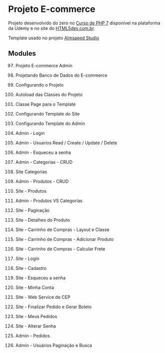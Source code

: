 # Projeto E-commerce

Projeto desenvolvido do zero no [Curso de PHP 7](https://www.udemy.com/curso-completo-de-php-7/) disponível na plataforma da Udemy e no site do [HTML5dev.com.br](https://www.html5dev.com.br/curso/curso-completo-de-php-7).

Template usado no projeto [Almsaeed Studio](https://almsaeedstudio.com)

## Modules

97. Projeto E-commerce Admin

98. Projetando Banco de Dados do E-commerce

99. Configurando o Projeto

100. Autoload das Classes do Projeto

101. Classe Page para o Template

102. Configurando Template do Site

103. Configurando Template do Admin

104. Admin - Login

105. Admin - Usuarios Read / Create / Update / Delete

106. Admin - Esqueceu a senha

107. Admin - Categorias - CRUD

108. Site Categorias

109. Admin - Produtos - CRUD

110. Site - Produtos

111. Admin - Produtos VS Categorias

112. Site - Paginação

113. Site - Detalhes do Produto

114. Site - Carrinho de Compras - Layout e Classe

115. Site - Carrinho de Compras - Adicionar Produto

116. Site - Carrinho de Compras - Calcular Frete

117. Site - Login

118. Site - Cadastro

119. Site - Esqueceu a senha

120. Site - Minha Conta

121. Site - Web Service de CEP

122. Site - Finalizar Pedido e Gerar Boleto

123. Site - Meus Pedidos

124. Site - Alterar Senha

125. Admin - Pedidos

126. Admin - Usuários Paginação e Busca

